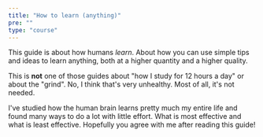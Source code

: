 ```yaml
---
title: "How to learn (anything)"
pre: ""
type: "course"
---
```


This guide is about how humans _learn_. About how you can use simple tips and ideas to learn anything, both at a higher quantity and a higher quality.

This is **not** one of those guides about "how I study for 12 hours a day" or about the "grind". No, I think that's very unhealthy. Most of all, it's not needed.

I've studied how the human brain learns pretty much my entire life and found many ways to do a lot with little effort. What is most effective and what is least effective. Hopefully you agree with me after reading this guide!

<!-- A great talk outlining many of the points I discuss: https://www.youtube.com/watch?v=DL9LANLg5EA -->